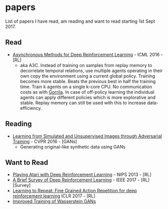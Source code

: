 # papers
List of papers I have read, am reading and want to read starting 1st Sept 2017.

## Read
- [Asynchronous Methods for Deep Reinforcement Learning](https://arxiv.org/pdf/1602.01783.pdf) - ICML 2016 - [RL]
  - aka A3C. Instead of training on samples from replay memory to decorrelate temporal relations, use multiple agents operating in their own copy the environment using a current global policy. Training becomes more stable. Beats the previous best in half the training time. Train k agents on a single k-core CPU. No communication costs as with [Gorrila](https://arxiv.org/abs/1507.04296). In case of off-policy learning the individual agents can apply different policies which is more explorative and stable. Replay memory can still be used with this to increase data-efficiency.
  
## Reading
- [Learning from Simulated and Unsupervised Images through Adversarial Training](https://arxiv.org/pdf/1612.07828.pdf) - CVPR 2016 - [GANs]
  - Generating original-like synthetic data using GANs

## Want to Read
- [Playing Atari with Deep Reinforcement Learning](https://arxiv.org/abs/1312.5602) - NIPS 2013 - [RL]
- [A Brief Survey of Deep Reinforcement Learning](https://arxiv.org/pdf/1708.05866.pdf) - IEEE 2017 - [RL] [Survey]
- [Learning to Repeat: Fine Grained Action Repetition for deep reinforcement learning](https://arxiv.org/pdf/1702.06054.pdf) ICLR 2017 - [RL]
- [Improved Training of Wasserstein GANs](https://arxiv.org/pdf/1704.00028.pdf)
